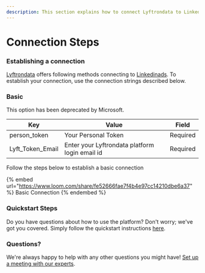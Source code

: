 ```yaml
---
description: This section explains how to connect Lyftrondata to Linkedinads.
---
```


# Connection Steps

### Establishing a connection

[Lyftrondata](https://www.lyftrondata.com) offers following methods connecting to [Linkedinads](https://www.lyftrondata.com/integration/marketing-analytics/linkedin-ads/). To establish your connection, use the connection strings described below.

### Basic

This option has been deprecated by Microsoft.

| Key                | Value                                          | Field    |
| ------------------ | ---------------------------------------------- | -------- |
| person\_token      | Your Personal Token                            | Required |
| Lyft\_Token\_Email | Enter your Lyftrondata platform login email id | Required |

Follow the steps below to establish a basic connection

{% embed url="https://www.loom.com/share/fe52666fae7f4b4e97cc14210dbe6a37" %}
Basic Connection
{% endembed %}

### Quickstart Steps

Do you have questions about how to use the platform? Don't worry; we've got you covered. Simply follow the quickstart instructions [here](README.md).

### Questions? <a href="#questions" id="questions"></a>

We're always happy to help with any other questions you might have! [Set up a meeting with our experts](https://www.lyftrondata.com/book-a-meeting/).
